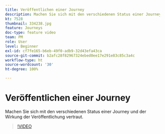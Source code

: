 ```yaml
---
title: Veröffentlichen einer Journey
description: Machen Sie sich mit den verschiedenen Status einer Journey und der Wirkung der Veröffentlichung vertraut.
kt: 7528
thumbnail: 334238.jpg
feature: Journeys
doc-type: feature video
team: PM
role: User
level: Beginner
exl-id: cf7fe165-b6eb-49f0-adb9-32d43efa43ca
source-git-commit: b2afc28f82967324ebed0ee17e291e83c85c3a4c
workflow-type: ht
source-wordcount: '30'
ht-degree: 100%

---
```


# Veröffentlichen einer Journey

Machen Sie sich mit den verschiedenen Status einer Journey und der Wirkung der Veröffentlichung vertraut.

>[!VIDEO](https://video.tv.adobe.com/v/334238?quality=12&learn=on)

